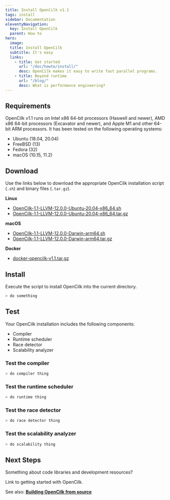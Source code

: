 ```yaml
---
title: Install OpenCilk v1.1
tags: install
sidebar: Documentation
eleventyNavigation:
  key: Install OpenCilk
  parent: How to
hero:
  image:
  title: Install OpenCilk
  subtitle: It's easy
  links:
    - title: Get started
      url: "/doc/howto/install/"
      desc: OpenCilk makes it easy to write fast parallel programs.
    - title: Beyond runtime
      url: "/blog/"
      desc: What is performance engineering?
---
```


## Requirements

OpenCilk v1.1 runs on Intel x86 64-bit processors (Haswell and newer), AMD x86 64-bit processors (Excavator and newer), and Apple M1 and other 64-bit ARM processors. It has been tested on the following operating systems:
 - Ubuntu (18.04, 20.04)
 - FreeBSD (13)
 - Fedora (32)
 - macOS (10.15, 11.2)

## Download

Use the links below to download the appropriate OpenCilk installation script (<code>.sh</code>) and binary files (<code>.tar.gz</code>).

**Linux**
 - [OpenCilk-1.1-LLVM-12.0.0-Ubuntu-20.04-x86_64.sh](https://github.com/OpenCilk/opencilk-project/releases/download/opencilk%2Fv1.1/OpenCilk-1.1-LLVM-12.0.0-Ubuntu-20.04-x86_64.sh)
 - [OpenCilk-1.1-LLVM-12.0.0-Ubuntu-20.04-x86_64.tar.gz](https://github.com/OpenCilk/opencilk-project/releases/download/opencilk%2Fv1.1/OpenCilk-1.1-LLVM-12.0.0-Ubuntu-20.04-x86_64.tar.gz)

**macOS**
 - [OpenCilk-1.1-LLVM-12.0.0-Darwin-arm64.sh](https://github.com/OpenCilk/opencilk-project/releases/download/opencilk%2Fv1.1/OpenCilk-1.1-LLVM-12.0.0-Darwin-arm64.sh)
 - [OpenCilk-1.1-LLVM-12.0.0-Darwin-arm64.tar.gz](https://github.com/OpenCilk/opencilk-project/releases/download/opencilk%2Fv1.1/OpenCilk-1.1-LLVM-12.0.0-Darwin-arm64.tar.gz)

**Docker**
 - [docker-opencilk-v1.1.tar.gz](https://github.com/OpenCilk/opencilk-project/releases/download/opencilk%2Fv1.1/docker-opencilk-v1.1.tar.gz)

## Install

Execute the script to install OpenCilk into the current directory.

```bash
> do something
```

## Test

Your OpenCilk installation includes the following components:

 - Compiler
 - Runtime scheduler
 - Race detector
 - Scalability analyzer

### Test the compiler

```bash
> do compiler thing
```

### Test the runtime scheduler

```bash
> do runtime thing
```

### Test the race detector

```bash
> do race detector thing
```

### Test the scalability analyzer

```bash
> do scalability thing
```

## Next Steps

Something about code libraries and development resources?

Link to getting started with OpenCilk.


See also: **[Building OpenCilk from source](../building-opencilk-from-source)**
